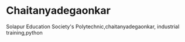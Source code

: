 # Chaitanyadegaonkar
Solapur Education Society's Polytechnic,chaitanyadegaonkar, industrial training,python

